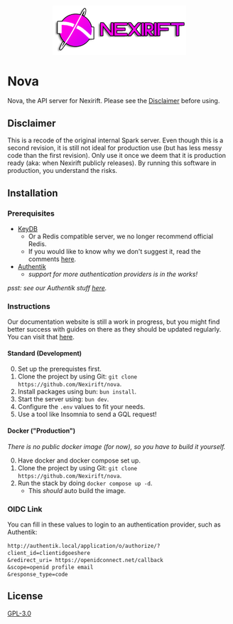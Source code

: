 <p align="center">
<img src="https://raw.githubusercontent.com/Nexirift/media-kit/main/nexirift/banner.svg" width="300" />
</p>

# Nova

Nova, the API server for Nexirift. Please see the [Disclaimer](#disclaimer)
before using.

## Disclaimer

This is a recode of the original internal Spark server. Even though this is a
second revision, it is still not ideal for production use (but has less messy
code than the first revision). Only use it once we deem that it is production
ready (aka: when Nexirift publicly releases). By running this software in
production, you understand the risks.

## Installation

### Prerequisites

-   [KeyDB](https://docs.keydb.dev/docs)
    -   Or a Redis compatible server, we no longer recommend official Redis.
    -   If you would like to know why we don't suggest it, read the comments
        [here](https://github.com/redis/redis/pull/13157).
-   [Authentik](https://goauthentik.io)
    -   _support for more authentication providers is in the works!_

_psst: see our Authentik stuff [here](https://github.com/Nexirift/authentik)._

### Instructions

Our documentation website is still a work in progress, but you might find better
success with guides on there as they should be updated regularly. You can visit
that [here](https://docs.nexirift.com).

#### Standard (Development)

0. Set up the prerequistes first.
1. Clone the project by using Git: `git clone https://github.com/Nexirift/nova`.
2. Install packages using bun: `bun install`.
3. Start the server using: `bun dev`.
4. Configure the `.env` values to fit your needs.
5. Use a tool like Insomnia to send a GQL request!

#### Docker ("Production")

_There is no public docker image (for now), so you have to build it yourself._

0. Have docker and docker compose set up.
1. Clone the project by using Git: `git clone https://github.com/Nexirift/nova`.
2. Run the stack by doing `docker compose up -d`.
    - This _should_ auto build the image.

### OIDC Link

You can fill in these values to login to an authentication provider, such as
Authentik:

```
http://authentik.local/application/o/authorize/?
client_id=clientidgoeshere
&redirect_uri= https://openidconnect.net/callback
&scope=openid profile email
&response_type=code
```

## License

[GPL-3.0](/LICENSE)
